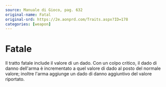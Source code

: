 ```yaml
---
source: Manuale di Gioco, pag. 632
original-name: Fatal
original-srd: https://2e.aonprd.com/Traits.aspx?ID=178
categories: [weapon]
---
```


# Fatale

Il tratto fatale include il valore di un dado. Con un colpo critico, il dado di
danno dell'arma è incrementato a quel valore di dado al posto del normale
valore; inoltre l'arma aggiunge un dado di danno aggiuntivo del valore
riportato.
